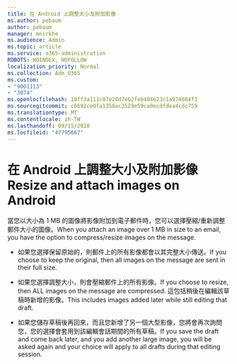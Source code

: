```yaml
---
title: 在 Android 上調整大小及附加影像
ms.author: pebaum
author: pebaum
manager: mnirkhe
ms.audience: Admin
ms.topic: article
ms.service: o365-administration
ROBOTS: NOINDEX, NOFOLLOW
localization_priority: Normal
ms.collection: Adm_O365
ms.custom:
- "9001113"
- "3074"
ms.openlocfilehash: 18ff3a111c07e28d7e62feb404623c1a974864f3
ms.sourcegitcommit: c6692ce0fa1358ec3529e59ca0ecdfdea4cdc759
ms.translationtype: MT
ms.contentlocale: zh-TW
ms.lasthandoff: 09/15/2020
ms.locfileid: "47795667"
---
```

# <a name="resize-and-attach-images-on-android"></a><span data-ttu-id="da345-102">在 Android 上調整大小及附加影像</span><span class="sxs-lookup"><span data-stu-id="da345-102">Resize and attach images on Android</span></span>

<span data-ttu-id="da345-103">當您以大小為 1 MB 的圖像將影像附加到電子郵件時，您可以選擇壓縮/重新調整郵件大小的圖像。</span><span class="sxs-lookup"><span data-stu-id="da345-103">When you attach an image over 1 MB in size to an email, you have the option to compress/resize images on the message.</span></span>
 
- <span data-ttu-id="da345-104">如果您選擇保留原始的，則郵件上的所有影像都會以其完整大小傳送。</span><span class="sxs-lookup"><span data-stu-id="da345-104">If you choose to keep the original, then all images on the message are sent in their full size.</span></span>
 
- <span data-ttu-id="da345-105">如果您選擇調整大小，則會壓縮郵件上的所有影像。</span><span class="sxs-lookup"><span data-stu-id="da345-105">If you choose to resize, then ALL images on the message are compressed.</span></span>  <span data-ttu-id="da345-106">這包括稍後在編輯該草稿時新增的影像。</span><span class="sxs-lookup"><span data-stu-id="da345-106">This includes images added later while still editing that draft.</span></span>
 
- <span data-ttu-id="da345-107">如果您儲存草稿後再回來，而且您新增了另一個大型影像，您將會再次詢問您，您的選擇會套用到該編輯會話期間的所有草稿。</span><span class="sxs-lookup"><span data-stu-id="da345-107">If you save the draft and come back later, and you add another large image, you will be asked again and your choice will apply to all drafts during that editing session.</span></span>
 
